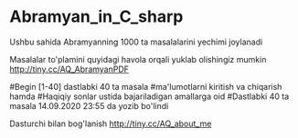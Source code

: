 # Abramyan_in_C_sharp
Ushbu sahida Abramyanning 1000 ta masalalarini yechimi joylanadi 

Masalalar to'plamini quyidagi havola orqali yuklab olishingiz mumkin
http://tiny.cc/AQ_AbramyanPDF

#Begin [1-40] dastlabki 40 ta masala 
#ma'lumotlarni kiritish va chiqarish hamda
#Haqiqiy sonlar ustida bajariladigan amallarga oid
#Dastlabki 40 ta masala 14.09.2020 23:55 da yozib bo'lindi

Dasturchi bilan bog'lanish
http://tiny.cc/AQ_about_me
